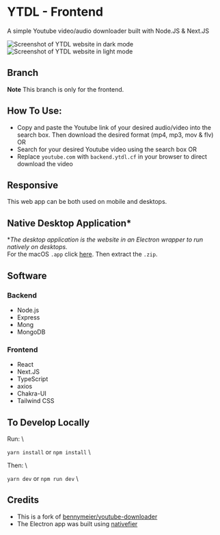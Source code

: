 # YTDL - Frontend

A simple Youtube video/audio downloader built with Node.JS & Next.JS

![Screenshot of YTDL website in dark mode](https://raw.githubusercontent.com/jackjona123/ytdl/frontend/public/screenshot.png)
![Screenshot of YTDL website in light mode](https://raw.githubusercontent.com/jackjona123/ytdl/frontend/public/screenshot-light.png)

## Branch

**Note** This branch is only for the frontend.

## How To Use:

- Copy and paste the Youtube link of your desired audio/video into the search box. Then download the desired format (mp4, mp3, mov & flv)
OR
- Search for your desired Youtube video using the search box
OR
- Replace `youtube.com` with `backend.ytdl.cf` in your browser to direct download the video

## Responsive

This web app can be both used on mobile and desktops. 

## Native Desktop Application*

**The desktop application is the website in an Electron wrapper to run natively on desktops.* \
For the macOS `.app` click [here](https://github.com/jackjona123/ytdl/releases/download/v1.0.0/YTDL.app.zip). Then extract the  `.zip`. 


## Software

### Backend

- Node.js
- Express
- Mong
- MongoDB

### Frontend

- React
- Next.JS
- TypeScript
- axios
- Chakra-UI
- Tailwind CSS

## To Develop Locally

Run: \

`yarn install` or `npm install` \

Then: \

`yarn dev` or `npm run dev` \

## Credits
- This is a fork of [bennymeier/youtube-downloader](https://github.com/bennymeier/youtube-downloader)
- The Electron app was built using [nativefier](https://github.com/nativefier/nativefier)